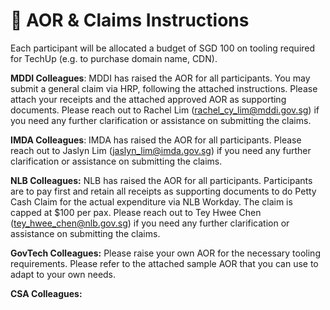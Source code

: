 # 📨 AOR  & Claims Instructions

Each participant will be allocated a budget of SGD 100 on tooling required for TechUp (e.g. to purchase domain name, CDN).

**MDDI Colleagues**: MDDI has raised the AOR for all participants. You may submit a general claim via HRP, following the attached instructions. Please attach your receipts and the attached approved AOR as supporting documents. Please reach out to Rachel Lim ([rachel\_cy\_lim@mddi.gov.sg](mailto:rachel\_cy\_lim@mddi.gov.sg)) if you need any further clarification or assistance on submitting the claims.

**IMDA Colleagues**: IMDA has raised the AOR for all participants. Please reach out to Jaslyn Lim ([jaslyn\_lim@imda.gov.sg](mailto:jaslyn\_lim@imda.gov.sg)) if you need any further clarification or assistance on submitting the claims.

**NLB Colleagues:** NLB has raised the AOR for all participants. Participants are to pay first and retain all receipts as supporting documents to do Petty Cash Claim for the actual expenditure via NLB Workday. The claim is capped at $100 per pax. Please reach out to Tey Hwee Chen ([tey\_hwee\_chen@nlb.gov.sg](mailto:tey\_hwee\_chen@nlb.gov.sg)) if you need any further clarification or assistance on submitting the claims.

**GovTech Colleagues:** Please raise your own AOR for the necessary tooling requirements. Please refer to the attached sample AOR that you can use to adapt to your own needs.

**CSA Colleagues:**
